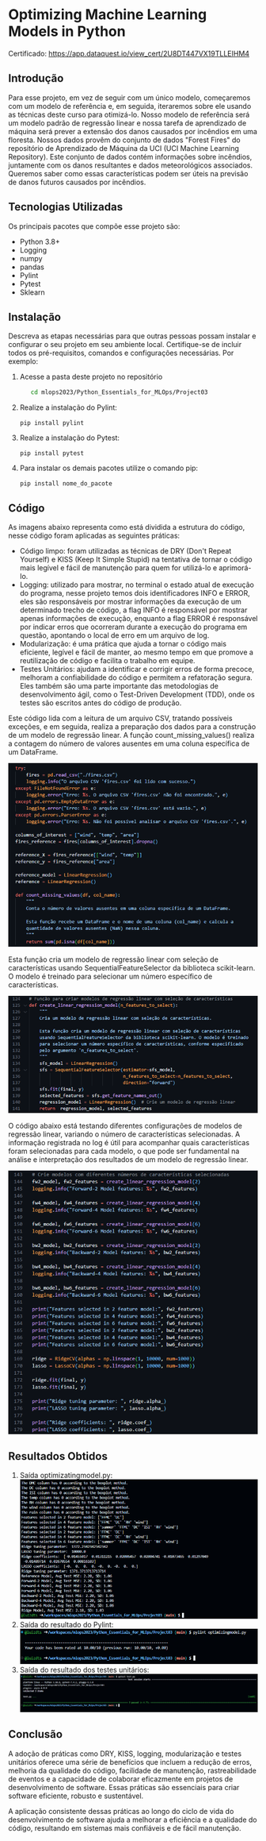 # Optimizing Machine Learning Models in Python

Certificado: https://app.dataquest.io/view_cert/2U8DT447VX19TLLEIHM4
## Introdução

Para esse projeto, em vez de seguir com um único modelo, começaremos com um modelo de referência e, em seguida, iteraremos sobre ele usando as técnicas deste curso para otimizá-lo. Nosso modelo de referência será um modelo padrão de regressão linear e nossa tarefa de aprendizado de máquina será prever a extensão dos danos causados por incêndios em uma floresta. Nossos dados provêm do conjunto de dados "Forest Fires" do repositório de Aprendizado de Máquina da UCI (UCI Machine Learning Repository). Este conjunto de dados contém informações sobre incêndios, juntamente com os danos resultantes e dados meteorológicos associados. Queremos saber como essas características podem ser úteis na previsão de danos futuros causados por incêndios.

## Tecnologias Utilizadas

Os principais pacotes que compõe esse projeto são:

- Python 3.8+
- Logging
- numpy
- pandas
- Pylint
- Pytest
- Sklearn

## Instalação

Descreva as etapas necessárias para que outras pessoas possam instalar e configurar o seu projeto em seu ambiente local. Certifique-se de incluir todos os pré-requisitos, comandos e configurações necessárias. Por exemplo:

1. Acesse a pasta deste projeto no repositório
   ```bash
      cd mlops2023/Python_Essentials_for_MLOps/Project03
   ```
2. Realize a instalação do Pylint:
   ```
   pip install pylint
   ```
3. Realize a instalação do Pytest:
   ```
   pip install pytest
   ```
4. Para instalar os demais pacotes utilize o comando pip:
   ```
   pip install nome_do_pacote
   ```

## Código

As imagens abaixo representa como está dividida a estrutura do código, nesse código foram aplicadas as seguintes práticas:
- Código limpo: foram utilizadas as técnicas de DRY (Don't Repeat Yourself) e KISS (Keep It Simple Stupid) na tentativa de tornar o código mais legível e fácil de manutenção para quem for utilizá-lo e aprimorá-lo.
- Logging: utilizado para mostrar, no terminal o estado atual de execução do programa, nesse projeto temos dois identificadores INFO e ERROR, eles são responsáveis por mostrar informações da execução de um determinado trecho de código, a flag INFO é responsável por mostrar apenas informações de execução, enquanto a flag ERROR é responsável por indicar erros que ocorreram durante a execução do programa em questão, apontando o local de erro em um arquivo de log.
- Modularização: é uma prática que ajuda a tornar o código mais eficiente, legível e fácil de manter, ao mesmo tempo em que promove a reutilização de código e facilita o trabalho em equipe.
- Testes Unitários:  ajudam a identificar e corrigir erros de forma precoce, melhoram a confiabilidade do código e permitem a refatoração segura. Eles também são uma parte importante das metodologias de desenvolvimento ágil, como o Test-Driven Development (TDD), onde os testes são escritos antes do código de produção.

Este código lida com a leitura de um arquivo CSV, tratando possíveis exceções, e em seguida, realiza a preparação dos dados para a construção de um modelo de regressão linear. A função count_missing_values() realiza a  contagem do número de valores ausentes em uma coluna específica de um DataFrame.

![Código 2](./imgs/funcoes-projeto3.png)

Esta função cria um modelo de regressão linear com seleção de características
usando SequentialFeatureSelector da biblioteca scikit-learn. O modelo é treinado para selecionar um número específico de características.

![Código 1](./imgs/codigo-projeto3.png)

O código abaixo está testando diferentes configurações de modelos de regressão linear, variando o número de características selecionadas. A informação registrada no log é útil para acompanhar quais características foram selecionadas para cada modelo, o que pode ser fundamental na análise e interpretação dos resultados de um modelo de regressão linear.

![Código 3](./imgs/models-projeto3.png)


## Resultados Obtidos

1. Saída optimizatingmodel.py:
   ![Saída movie.recommendation.py](./imgs/saida-projeto3.png)   
2. Saída do resultado do Pylint:
   ![Saída do resultado do Pylint](./imgs/pylint-projeto3.png)
3. Saída do resultado dos testes unitários:
   ![Saída do resultado dos testes unitários](./imgs/pytest-projeto3.png)

## Conclusão

A adoção de práticas como DRY, KISS, logging, modularização e testes unitários oferece uma série de benefícios que incluem a redução de erros, melhoria da qualidade do código, facilidade de manutenção, rastreabilidade de eventos e a capacidade de colaborar eficazmente em projetos de desenvolvimento de software. Essas práticas são essenciais para criar software eficiente, robusto e sustentável. 

A aplicação consistente dessas práticas ao longo do ciclo de vida do desenvolvimento de software ajuda a melhorar a eficiência e a qualidade do código, resultando em sistemas mais confiáveis e de fácil manutenção.